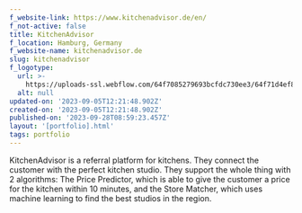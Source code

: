 ```yaml
---
f_website-link: https://www.kitchenadvisor.de/en/
f_not-active: false
title: KitchenAdvisor
f_location: Hamburg, Germany
f_website-name: kitchenadvisor.de
slug: kitchenadvisor
f_logotype:
  url: >-
    https://uploads-ssl.webflow.com/64f7085279693bcfdc730ee3/64f71d4ef8e1c0204d23ea81_Kitchenadvisor.png
  alt: null
updated-on: '2023-09-05T12:21:48.902Z'
created-on: '2023-09-05T12:21:48.902Z'
published-on: '2023-09-28T08:59:23.457Z'
layout: '[portfolio].html'
tags: portfolio
---
```


KitchenAdvisor is a referral platform for kitchens. They connect the customer with the perfect kitchen studio. They support the whole thing with 2 algorithms: The Price Predictor, which is able to give the customer a price for the kitchen within 10 minutes, and the Store Matcher, which uses machine learning to find the best studios in the region.  

  

‍
